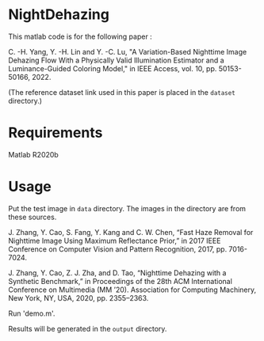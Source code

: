 # NightDehazing

This matlab code is for the following paper : 

C. -H. Yang, Y. -H. Lin and Y. -C. Lu, "A Variation-Based Nighttime Image Dehazing Flow With a Physically Valid Illumination Estimator and a Luminance-Guided Coloring Model," in IEEE Access, vol. 10, pp. 50153-50166, 2022. 

(The reference dataset link used in this paper is placed in the `dataset` directory.)

# Requirements

Matlab R2020b

# Usage

Put the test image in `data` directory. The images in the directory are from these sources.

J. Zhang, Y. Cao, S. Fang, Y. Kang and C. W. Chen, “Fast Haze Removal for Nighttime Image Using Maximum Reflectance Prior,” in 2017 IEEE Conference on Computer Vision and Pattern Recognition, 2017, pp. 7016-7024.

J. Zhang, Y. Cao, Z. J. Zha, and D. Tao, “Nighttime Dehazing with a Synthetic Benchmark,” in Proceedings of the 28th ACM International Conference on Multimedia (MM ’20). Association for Computing Machinery, New York, NY, USA, 2020, pp. 2355–2363.

Run 'demo.m'.

Results will be generated in the `output` directory.
